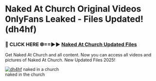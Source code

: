 # Naked At Church Original Videos 0nlyFans Leaked - Files Updated! (dh4hf)

<h3>🔴 CLICK HERE 🌐==►► <a href="https://tinyurl.com/yckcrads" rel="nofollow">Naked At Church Updated Files</a></h3>

Get Naked At Church and all content. Now you can access all videos and pictures of Naked At Church. New Updated Files 2025!

[![dh4hf](https://i.imgur.com/hpKpOFt.gif)](https://tinyurl.com/yckcrads)
naked in a church<br>
naked in the church
